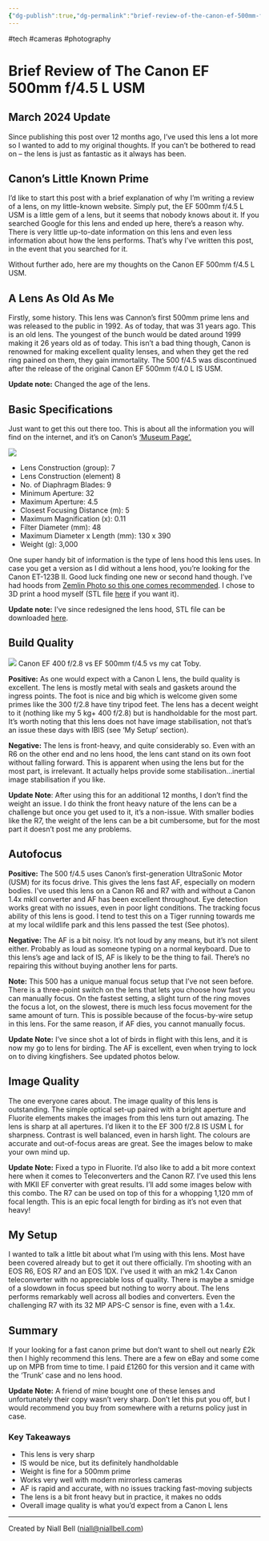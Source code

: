 ```yaml
---
{"dg-publish":true,"dg-permalink":"brief-review-of-the-canon-ef-500mm-f-4-5-l-usm","permalink":"/brief-review-of-the-canon-ef-500mm-f-4-5-l-usm/","title":"Brief Review of The Canon EF 500mm f/4.5 L USM","tags":["Camera","Photography"],"noteIcon":null,"created":"2024-04-15T22:30:13.519+01:00","updated":"2024-04-22T20:44:35.243+01:00"}
---
```


#tech #cameras #photography 
# Brief Review of The Canon EF 500mm f/4.5 L USM

## March 2024 Update

Since publishing this post over 12 months ago, I’ve used this lens a lot more so I wanted to add to my original thoughts. If you can’t be bothered to read on – the lens is just as fantastic as it always has been.

## Canon’s Little Known Prime

I’d like to start this post with a brief explanation of why I’m writing a review of a lens, on my little-known website. Simply put, the EF 500mm f/4.5 L USM is a little gem of a lens, but it seems that nobody knows about it. If you searched Google for this lens and ended up here, there’s a reason why. There is very little up-to-date information on this lens and even less information about how the lens performs. That’s why I’ve written this post, in the event that you searched for it.

Without further ado, here are my thoughts on the Canon EF 500mm f/4.5 L USM.

## A Lens As Old As Me

Firstly, some history. This lens was Cannon’s first 500mm prime lens and was released to the public in 1992. As of today, that was 31 years ago. This is an old lens. The youngest of the bunch would be dated around 1999 making it 26 years old as of today. This isn’t a bad thing though, Canon is renowned for making excellent quality lenses, and when they get the red ring pained on them, they gain immortality. The 500 f/4.5 was discontinued after the release of the original Canon EF 500mm f/4.0 L IS USM.

**Update note:** Changed the age of the lens.

## Basic Specifications

Just want to get this out there too. This is about all the information you will find on the internet, and it’s on Canon’s [‘Museum Page’.](https://global.canon/en/c-museum/product/ef307.html)

![](https://i.imgur.com/ZynXdZn.png)

- Lens Construction (group): 7
- Lens Construction (element) 8
- No. of Diaphragm Blades: 9
- Minimum Aperture: 32
- Maximum Aperture: 4.5
- Closest Focusing Distance (m): 5
- Maximum Magnification (x): 0.11
- Filter Diameter (mm): 48
- Maximum Diameter x Length (mm): 130 x 390
- Weight (g): 3,000

One super handy bit of information is the type of lens hood this lens uses. In case you get a version as I did without a lens hood, you’re looking for the Canon ET-123B II. Good luck finding one new or second hand though. I’ve had hoods from [Zemlin Photo so this one comes recommended](https://www.zemlinphoto.com/shop/ef-500mm-f-4-5l-usm/16?page=1&limit=60&sort_by=category_order&sort_order=asc). I chose to 3D print a hood myself (STL file [here](https://niallbell.com/wp-content/uploads/2023/01/Lens-Hood-6.stl?kubio-preview=saved&kubio-random=nfdAig5qD-y8PiFp-5dK) if you want it).

**Update note:** I’ve since redesigned the lens hood, STL file can be downloaded [here](https://www.tinkercad.com/things/0iYNPcLIkrN-lens-hood?sharecode=E6GmXRsx3m0R251j2_E4lQpsSngqS06jX1y-y9Scc0U).

## Build Quality
 ![](https://i.imgur.com/Wy9JlrV.png)
Canon EF 400 f/2.8 vs EF 500mm f/4.5 vs my cat Toby.

**Positive:** As one would expect with a Canon L lens, the build quality is excellent. The lens is mostly metal with seals and gaskets around the ingress points. The foot is nice and big which is welcome given some primes like the 300 f/2.8 have tiny tripod feet. The lens has a decent weight to it (nothing like my 5 kg+ 400 f/2.8) but is handholdable for the most part. It’s worth noting that this lens does not have image stabilisation, not that’s an issue these days with IBIS (see ‘My Setup’ section).

**Negative:** The lens is front-heavy, and quite considerably so. Even with an R6 on the other end and no lens hood, the lens cant stand on its own foot without falling forward. This is apparent when using the lens but for the most part, is irrelevant. It actually helps provide some stabilisation…inertial image stabilisation if you like.

**Update Note**: After using this for an additional 12 months, I don’t find the weight an issue. I do think the front heavy nature of the lens can be a challenge but once you get used to it, it’s a non-issue. With smaller bodies like the R7, the weight of the lens can be a bit cumbersome, but for the most part it doesn’t post me any problems.

## Autofocus

**Positive:** The 500 f/4.5 uses Canon’s first-generation UltraSonic Motor (USM) for its focus drive. This gives the lens fast AF, especially on modern bodies. I’ve used this lens on a Canon R6 and R7 with and without a Canon 1.4x mkII converter and AF has been excellent throughout. Eye detection works great with no issues, even in poor light conditions. The tracking focus ability of this lens is good. I tend to test this on a Tiger running towards me at my local wildlife park and this lens passed the test (See photos).

**Negative:** The AF is a bit noisy. It’s not loud by any means, but it’s not silent either. Probably as loud as someone typing on a normal keyboard. Due to this lens’s age and lack of IS, AF is likely to be the thing to fail. There’s no repairing this without buying another lens for parts.

**Note:** This 500 has a unique manual focus setup that I’ve not seen before. There is a three-point switch on the lens that lets you choose how fast you can manually focus. On the fastest setting, a slight turn of the ring moves the focus a lot, on the slowest, there is much less focus movement for the same amount of turn. This is possible because of the focus-by-wire setup in this lens. For the same reason, if AF dies, you cannot manually focus.

**Update Note:** I’ve since shot a lot of birds in flight with this lens, and it is now my go to lens for birding. The AF is excellent, even when trying to lock on to diving kingfishers. See updated photos below.

## Image Quality

The one everyone cares about. The image quality of this lens is outstanding. The simple optical set-up paired with a bright aperture and Fluorite elements makes the images from this lens turn out amazing. The lens is sharp at all apertures. I’d liken it to the EF 300 f/2.8 IS USM L for sharpness. Contrast is well balanced, even in harsh light. The colours are accurate and out-of-focus areas are great. See the images below to make your own mind up.

**Update Note:** Fixed a typo in Fluorite. I’d also like to add a bit more context here when it comes to Teleconverters and the Canon R7. I’ve used this lens with MKII EF converter with great results. I’ll add some images below with this combo. The R7 can be used on top of this for a whopping 1,120 mm of focal length. This is an epic focal length for birding as it’s not even that heavy!

## My Setup

I wanted to talk a little bit about what I’m using with this lens. Most have been covered already but to get it out there officially. I’m shooting with an EOS R6, EOS R7 and an EOS 1DX. I’ve used it with an mk2 1.4x Canon teleconverter with no appreciable loss of quality. There is maybe a smidge of a slowdown in focus speed but nothing to worry about. The lens performs remarkably well across all bodies and converters. Even the challenging R7 with its 32 MP APS-C sensor is fine, even with a 1.4x.

## Summary

If your looking for a fast canon prime but don’t want to shell out nearly £2k then I highly recommend this lens. There are a few on eBay and some come up on MPB from time to time. I paid £1260 for this version and it came with the ‘Trunk’ case and no lens hood.

**Update Note:** A friend of mine bought one of these lenses and unfortunately their copy wasn’t very sharp. Don’t let this put you off, but I would recommend you buy from somewhere with a returns policy just in case.

### Key Takeaways

- This lens is very sharp
- IS would be nice, but its definitely handholdable
- Weight is fine for a 500mm prime
- Works very well with modern mirrorless cameras
- AF is rapid and accurate, with no issues tracking fast-moving subjects
- The lens is a bit front heavy but in practice, it makes no odds
- Overall image quality is what you’d expect from a Canon L lens

---
Created by Niall Bell (niall@niallbell.com)